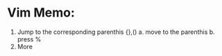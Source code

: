 Vim Memo:
============================================
1. Jump to the corresponding parenthis {},()
    a. move to the parenthis
    b. press %
2. More 
